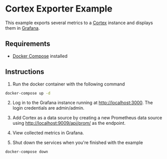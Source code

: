 # Cortex Exporter Example

This example exports several metrics to a [Cortex](https://cortexmetrics.io/) instance and displays
them in [Grafana](https://grafana.com/).

## Requirements

- [Docker Compose](https://docs.docker.com/compose/) installed

## Instructions

1. Run the docker container with the following command

```bash
docker-compose up -d
```

2. Log in to the Grafana instance running at [http://localhost:3000](http://localhost:3000). The
   login credentials are admin/admin.

3. Add Cortex as a data source by creating a new Prometheus data source using
   [http://localhost:9009/api/prom/](http://localhost:9009/api/prom/) as the endpoint.

4. View collected metrics in Grafana.

5. Shut down the services when you're finished with the example

```bash
docker-compose down
```
